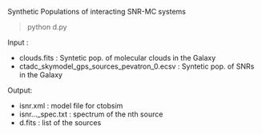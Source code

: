 Synthetic Populations of interacting SNR-MC systems

> python d.py 

Input : 

- clouds.fits  :  Syntetic pop. of molecular clouds in the Galaxy  
- ctadc_skymodel_gps_sources_pevatron_0.ecsv : Syntetic pop. of SNRs in the Galaxy 

Output: 

- isnr.xml : model file for ctobsim  
- isnr..._spec.txt  : spectrum of the nth source
- d.fits :  list of the sources
